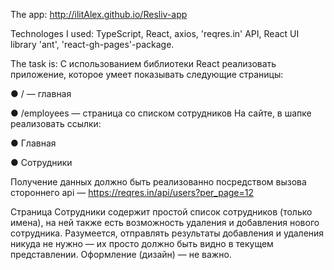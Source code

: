 The app: http://ilitAlex.github.io/Resliv-app

Technologes I used: TypeScript, React, axios, 'reqres.in' API, React UI library 'ant', 'react-gh-pages'-package.


The task is: 
С использованием библиотеки React реализовать приложение, которое умеет
показывать следующие страницы:

● / — главная

● /employees — страница со списком сотрудников
На сайте, в шапке реализовать ссылки:

● Главная

● Сотрудники

Получение данных должно быть реализованно посредством вызова стороннего api —
https://reqres.in/api/users?per_page=12

Страница Сотрудники содержит простой список сотрудников (только имена), на ней
также есть возможность удаления и добавления нового сотрудника. Разумеется,
отправлять результаты добавления и удаления никуда не нужно — их просто должно
быть видно в текущем представлении.
Оформление (дизайн) — не важно.






